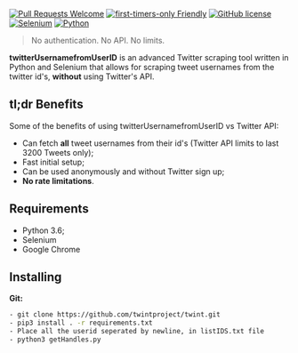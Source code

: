 [![Pull Requests Welcome](https://img.shields.io/badge/PRs-welcome-brightgreen.svg?style=flat)](http://makeapullrequest.com)
[![first-timers-only Friendly](https://img.shields.io/badge/first--timers--only-friendly-blue.svg)](http://www.firsttimersonly.com/)
[![GitHub license](https://img.shields.io/github/license/haccer/tweep.svg)](https://github.com/haccer/tweep/blob/master/LICENSE)
[![Selenium](https://img.shields.io/badge/-selenium-green)](https://www.selenium.dev/)
[![Python](https://img.shields.io/badge/-python-yellow)](https://www.python.org/)

>No authentication. No API. No limits.

**twitterUsernamefromUserID** is an advanced Twitter scraping tool written in Python and Selenium that allows for scraping tweet usernames from the twitter id's, **without** using Twitter's API.

## tl;dr Benefits
Some of the benefits of using twitterUsernamefromUserID vs Twitter API:
- Can fetch __all__ tweet usernames from their id's (Twitter API limits to last 3200 Tweets only);
- Fast initial setup;
- Can be used anonymously and without Twitter sign up;
- **No rate limitations**.

## Requirements
- Python 3.6;
- Selenium
- Google Chrome

## Installing

**Git:**
```bash
- git clone https://github.com/twintproject/twint.git
- pip3 install . -r requirements.txt
- Place all the userid seperated by newline, in listIDS.txt file
- python3 getHandles.py
```
